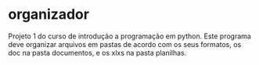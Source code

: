 # organizador
Projeto 1 do curso de introdução a programação em python.
Este programa deve organizar arquivos em pastas de acordo com os seus formatos, os doc na pasta documentos, e os xlxs na pasta planilhas.
